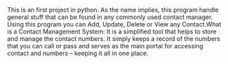 This is an first project in python. As the name implies, this program handle general stuff that can be found in any commonly used contact manager. 
Using this program you can Add, Update, Delete or View any Contact.What is a Contact Management System:
It is a simplified tool that helps to store and manage the contact numbers. 
It simply keeps a record of the numbers that you can call or pass and serves as the main portal for accessing contact and numbers – keeping it all in one place.
